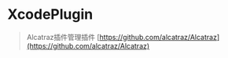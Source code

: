 # XcodePlugin

>Alcatraz插件管理插件  [https://github.com/alcatraz/Alcatraz](https://github.com/alcatraz/Alcatraz)